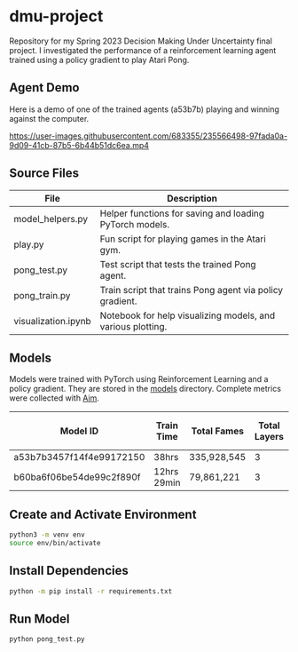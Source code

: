# dmu-project

Repository for my Spring 2023 Decision Making Under Uncertainty final project. I investigated the performance of a reinforcement learning agent trained using a policy gradient to play Atari Pong.

## Agent Demo

Here is a demo of one of the trained agents (a53b7b) playing and winning against the computer.

https://user-images.githubusercontent.com/683355/235566498-97fada0a-9d09-41cb-87b5-6b44b51dc6ea.mp4

## Source Files

| File                | Description                                                 |
| ------------------- | ----------------------------------------------------------- |
| model_helpers.py    | Helper functions for saving and loading PyTorch models.     |
| play.py             | Fun script for playing games in the Atari gym.              |
| pong_test.py        | Test script that tests the trained Pong agent.              |
| pong_train.py       | Train script that trains Pong agent via policy gradient.    |
| visualization.ipynb | Notebook for help visualizing models, and various plotting. |

## Models

Models were trained with PyTorch using Reinforcement Learning and a policy gradient. They are stored in the [models](./models) directory. Complete metrics were collected with [Aim](https://github.com/aimhubio/aim).

| Model ID                 | Train Time  | Total Fames | Total Layers | Hidden Dim | Max Episodes | Max Steps / Episode | Gamma | Learning Rate | Batch Size | Reward-to-Go | Baseline Subtraction |
| ------------------------ | ----------- | ----------- | ------------ | ---------- | ------------ | ------------------- | ----- | ------------- | ---------- | ------------ | -------------------- |
| a53b7b3457f14f4e99172150 | 38hrs       | 335,928,545 | 3            | 200        | 20000        | 5000                | 0.99  | 0.0001        | 1          | ✅           | ❌                   |
| b60ba6f06be54de99c2f890f | 12hrs 29min | 79,861,221  | 3            | 200        | 20000        | 1000                | 0.99  | 0.0001        | 1          | ✅           | ❌                   |

## Create and Activate Environment

```sh
python3 -m venv env
source env/bin/activate
```

## Install Dependencies

```sh
python -m pip install -r requirements.txt
```

## Run Model

```sh
python pong_test.py
```
